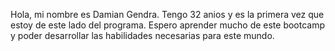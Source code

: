 Hola, mi nombre es Damian Gendra.
Tengo 32 anios y es la primera vez que estoy de este lado del programa.
Espero aprender mucho de este bootcamp y poder desarrollar las habilidades necesarias para este mundo.
